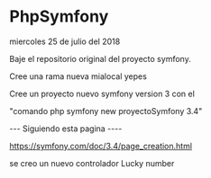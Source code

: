 # PhpSymfony
miercoles 25 de julio del 2018

Baje el repositorio original del proyecto symfony.

Cree una rama nueva mialocal yepes

Cree un proyecto nuevo symfony version 3
con el
 
 "comando php symfony new proyectoSymfony 3.4"

--- Siguiendo esta pagina ----

https://symfony.com/doc/3.4/page_creation.html

se creo un nuevo controlador Lucky number